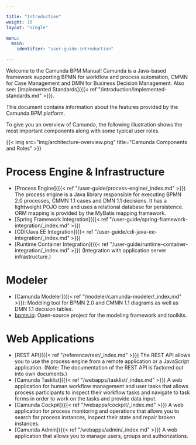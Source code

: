 ```yaml
---

title: "Introduction"
weight: 10
layout: "single"

menu:
  main:
    identifier: "user-guide-introduction"

---
```



Welcome to the Camunda BPM Manual! Camunda is a Java-based framework supporting BPMN for workflow and process automation, CMMN for Case Management and DMN for Business Decision Management. Also see: [Implemented Standards]({{< ref "/introduction/implemented-standards.md" >}}).

This document contains information about the features provided by the Camunda BPM platform.

To give you an overview of Camunda, the following illustration shows the most important components along with some typical user roles.

{{< img src="img/architecture-overview.png" title="Camunda Components and Roles" >}}


# Process Engine & Infrastructure

* [Process Engine]({{< ref "/user-guide/process-engine/_index.md" >}}) The process engine is a Java library responsible for executing BPMN 2.0 processes, CMMN 1.1 cases and DMN 1.1 decisions. It has a lightweight POJO core and uses a relational database for persistence. ORM mapping is provided by the MyBatis mapping framework.
* [Spring Framework Integration]({{< ref "/user-guide/spring-framework-integration/_index.md" >}})
* [CDI/Java EE Integration]({{< ref "/user-guide/cdi-java-ee-integration/_index.md" >}})
* [Runtime Container Integration]({{< ref "/user-guide/runtime-container-integration/_index.md" >}}) (Integration with application server infrastructure.)

# Modeler

* [Camunda Modeler]({{< ref "/modeler/camunda-modeler/_index.md" >}}): Modeling tool for BPMN 2.0 and CMMN 1.1 diagrams as well as DMN 1.1 decision tables.
* [bpmn.io](http://bpmn.io/): Open-source project for the modeling framework and toolkits.

# Web Applications

* [REST API]({{< ref "/reference/rest/_index.md" >}}) The REST API allows you to use the process engine from a remote application or a JavaScript application. (Note: The documentation of the REST API is factored out into own documents.)
* [Camunda Tasklist]({{< ref "/webapps/tasklist/_index.md" >}}) A web application for human workflow management and user tasks that allows process participants to inspect their workflow tasks and navigate to task forms in order to work on the tasks and provide data input.
* [Camunda Cockpit]({{< ref "/webapps/cockpit/_index.md" >}}) A web application for process monitoring and operations that allows you to search for process instances, inspect their state and repair broken instances.
* [Camunda Admin]({{< ref "/webapps/admin/_index.md" >}}) A web application that allows you to manage users, groups and authorizations.
